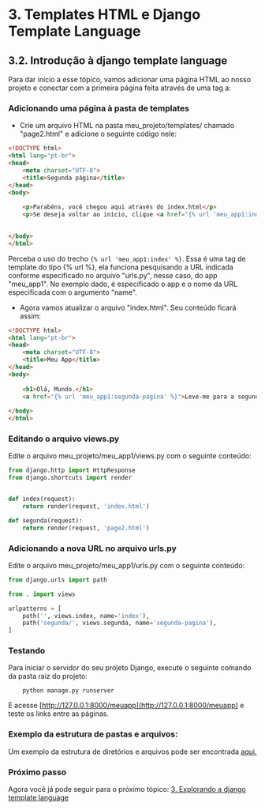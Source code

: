 # 3. Templates HTML e Django Template Language
## 3.2. Introdução à django template language

Para dar início a esse tópico, vamos adicionar uma página HTML ao nosso projeto e conectar com a primeira página feita através de uma tag a:

### Adicionando uma página à pasta de templates

- Crie um arquivo HTML na pasta meu_projeto/templates/ chamado "page2.html" e adicione o seguinte código nele:

```html
<!DOCTYPE html>
<html lang="pt-br">
<head>
    <meta charset="UTF-8">
    <title>Segunda página</title>
</head>
<body>
    
    <p>Parabéns, você chegou aqui através do index.html</p>
    <p>Se deseja voltar ao início, clique <a href="{% url 'meu_app1:index' %}">aqui.</a></p>

    
</body>
</html>
```

Perceba o uso do trecho `{% url 'meu_app1:index' %}`. Essa é uma tag de template do tipo {% url %}, ela funciona pesquisando a URL indicada conforme especificado no arquivo "urls.py", nesse caso, do app "meu_app1". No exemplo dado, é especificado o app e o nome da URL especificada com o argumento "name".

- Agora vamos atualizar o arquivo "index.html". Seu conteúdo ficará assim:

```html
<!DOCTYPE html>
<html lang="pt-br">
<head>
    <meta charset="UTF-8">
    <title>Meu App</title>
</head>
<body>
    
    <h1>Olá, Mundo.</h1>
    <a href="{% url 'meu_app1:segunda-pagina' %}">Leve-me para a segunda página</a>
    
</body>
</html>
```

### Editando o arquivo views.py

Edite o arquivo meu_projeto/meu_app1/views.py com o seguinte conteúdo:

```python
from django.http import HttpResponse
from django.shortcuts import render


def index(request):
    return render(request, 'index.html')

def segunda(request):
    return render(request, 'page2.html')
```

### Adicionando a nova URL no arquivo urls.py

Edite o arquivo meu_projeto/meu_app1/urls.py com o seguinte conteúdo:

```python
from django.urls import path

from . import views

urlpatterns = [
    path('', views.index, name='index'),
    path('segunda/', views.segunda, name='segunda-pagina'),
]
```

### Testando

Para iniciar o servidor do seu projeto Django, execute o seguinte comando da pasta raiz do projeto:

        python manage.py runserver

E acesse [http://127.0.0.1:8000/meuapp](http://127.0.0.1:8000/meuapp) e teste os links entre as páginas.

### Exemplo da estrutura de pastas e arquivos:

Um exemplo da estrutura de diretórios e arquivos pode ser encontrada [aqui.](./meu_projeto)

### Próximo passo

Agora você já pode seguir para o próximo tópico: [3. Explorando a django template language](https://github.com/nunescarol/es3/tree/main/2.%20django/3.%20Templates%20HTML%20e%20Django%20Template%20Language/3.%20Explorando%20a%20django%20template%20language)
